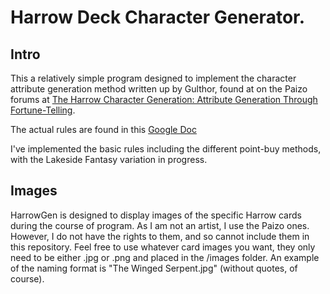 # Harrow Deck Character Generator.

## Intro
This a relatively simple program designed to implement the character attribute 
generation method written up by Gulthor, found at on the Paizo forums at 
[The Harrow Character Generation: Attribute Generation Through Fortune-Telling](https://paizo.com/threads/rzs2u1rj?The-Harrow-Character-Generation-Attribute).

The actual rules are found in this [Google Doc](https://docs.google.com/document/d/1CaRq2iGxVH9qD157K47YqWrz5hce_NfdXYWNBEjgM7E/edit)

I've implemented the basic rules including the different point-buy methods, with 
the Lakeside Fantasy variation in progress.

## Images
HarrowGen is designed to display images of the specific Harrow cards during the
course of program. As I am not an artist, I use the Paizo ones. However, I do not
have the rights to them, and so cannot include them in this repository. Feel free
to use whatever card images you want, they only need to be either .jpg or .png and
placed in the /images folder. An example of the naming format is "The Winged Serpent.jpg"
(without quotes, of course).
